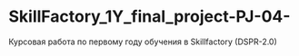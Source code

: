 # SkillFactory_1Y_final_project-PJ-04-
Курсовая работа по первому году обучения в Skillfactory (DSPR-2.0)
